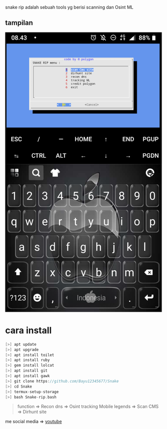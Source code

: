 
snake rip adalah sebuah tools yg berisi scanning dan Osint ML

## tampilan
![polygon](https://github.com/Bayu12345677/Snake/blob/main/Screenshot_20211025-084331.png)


# cara install

```kotlin
[>] apt update
[>] apt upgrade
[>] apt install toilet
[>] apt install ruby
[>] gem install lolcat
[>] apt install git
[>] apt install gawk
[>] git clone https://github.com/Bayu12345677/Snake
[>] cd Snake
[>] termux-setup-storage
[>] bash Snake-rip.bash
```


> function
> => Recon dns
> => Osint tracking Mobile legends
> => Scan CMS
> => Dirhunt site



me social media              =>    [youtube](https://youtube.com/channel/UCtu-GcxKL8kJBXpR1wfMgWg)
